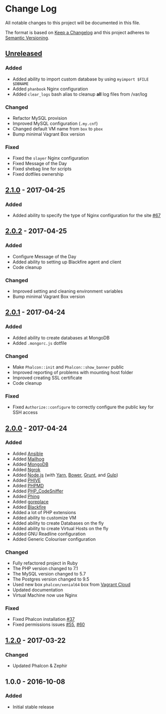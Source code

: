 # Change Log
All notable changes to this project will be documented in this file.

The format is based on [Keep a Changelog](http://keepachangelog.com/)
and this project adheres to [Semantic Versioning](http://semver.org/).

## [Unreleased]
### Added
- Added ability to import custom database by using `myimport $FILE $DBNAME`
- Added `phanbook` Nginx configuration
- Added `clear_logs` bash alias to cleanup **all** log files from /var/log

### Changed
- Refactor MySQL provision
- Improved MySQL configuration (`.my.cnf`)
- Changed default VM name from `box` to `pbox`
- Bump minimal Vagrant Box version

### Fixed
- Fixed the `slayer` Nginx configuration
- Fixed Message of the Day
- Fixed shebag line for scripts
- Fixed dotfiles ownership

## [2.1.0] - 2017-04-25
### Added
- Added ability to specify the type of Nginx configuration for the site [#67](https://github.com/phalcon/box/issues/67)

## [2.0.2] - 2017-04-25
### Added
- Configure Message of the Day
- Added ability to setting up Blackfire agent and client
- Code cleanup

### Changed
- Improved setting and cleaning environment variables
- Bump minimal Vagrant Box version

## [2.0.1] - 2017-04-24
### Added
- Added ability to create databases at MongoDB
- Added `.mongorc.js` dotfile

### Changed
- Make `Phalcon::init` and `Phalcon::show_banner` public
- Improved reporting of problems with mounting host folder
- Improved creating SSL certificate
- Code cleanup

### Fixed
- Fixed `Authorize::configure` to correctly configure the public key for SSH access

## [2.0.0] - 2017-04-24
### Added
- Added [Ansible](https://www.ansible.com)
- Added [Mailhog](https://github.com/mailhog/MailHog)
- Added [MongoDB](https://www.mongodb.com)
- Added [Ngrok](https://ngrok.com)
- Added [Node.js](https://nodejs.org/en/) (with [Yarn](https://yarnpkg.com/en/), [Bower](https://bower.io), [Grunt](https://gruntjs.com), and [Gulp](http://gulpjs.com))
- Added [PHIVE](https://phar.io)
- Added [PHPMD](https://phpmd.org)
- Added [PHP_CodeSniffer](https://github.com/squizlabs/PHP_CodeSniffer)
- Added [Phing](https://www.phing.info)
- Added [goreplace](https://github.com/webdevops/go-replace)
- Added [Blackfire](https://blackfire.io)
- Added a lot of PHP extensions
- Added ability to customize VM
- Added ability to create Databases on the fly
- Added ability to create Virtual Hosts on the fly
- Added GNU Readline configuration
- Added Generic Colouriser configuration

### Changed
- Fully refactored project in Ruby
- The PHP version changed to 7.1
- The MySQL version changed to 5.7
- The Postgres version changed to 9.5
- Used new box `phalcon/xenial64` box from [Vagrant Cloud](https://atlas.hashicorp.com/phalconphp/boxes/xenial64/)
- Updated documentation
- Virtual Machine now use Nginx

### Fixed
- Fixed Phalcon installation [#37](https://github.com/phalcon/box/issues/37)
- Fixed permissions issues [#55](https://github.com/phalcon/box/issues/55), [#60](https://github.com/phalcon/box/issues/60)

## [1.2.0] - 2017-03-22
### Changed
- Updated Phalcon & Zephir

## 1.0.0 - 2016-10-08
### Added
- Initial stable release

[Unreleased]: https://github.com/phalcon/box/compare/v2.1.0...HEAD
[2.1.0]: https://github.com/phalcon/box/compare/v2.1.0...v2.0.2
[2.0.2]: https://github.com/phalcon/box/compare/v2.0.2...v2.0.1
[2.0.1]: https://github.com/phalcon/box/compare/v2.0.1...v2.0.0
[2.0.0]: https://github.com/phalcon/box/compare/v2.0.0...v1.2.0
[1.2.0]: https://github.com/phalcon/box/compare/v1.2.0...v1.0.0
